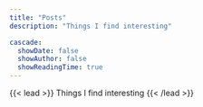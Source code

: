 ```yaml
---
title: "Posts"
description: "Things I find interesting"

cascade:
  showDate: false
  showAuthor: false
  showReadingTime: true
---
```


{{< lead >}} Things I find interesting {{< /lead >}}